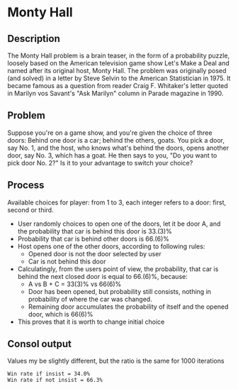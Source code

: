 
# Monty Hall

## Description

The Monty Hall problem is a brain teaser, in the form of a probability puzzle, loosely based on the American television game show Let's Make a Deal and named after its original host, Monty Hall. The problem was originally posed (and solved) in a letter by Steve Selvin to the American Statistician in 1975. It became famous as a question from reader Craig F. Whitaker's letter quoted in Marilyn vos Savant's "Ask Marilyn" column in Parade magazine in 1990.

## Problem

Suppose you're on a game show, and you're given the choice of three doors: Behind one door is a car; behind the others, goats. You pick a door, say No. 1, and the host, who knows what's behind the doors, opens another door, say No. 3, which has a goat. He then says to you, "Do you want to pick door No. 2?" Is it to your advantage to switch your choice?

## Process

Available choices for player: from 1 to 3, each integer refers to a door: first, second or third.  

- User randomly choices to open one of the doors, let it be door A, and the probability that car is behind this door is 33.(3)%
- Probability that car is behind other doors is 66.(6)%
- Host opens one of the other doors, according to following rules:
    - Opened door is not the door selected by user
    - Car is not behind this door
- Calculatingly, from the users point of view, the probability, that car is behind the next closed door is equal to 66.(6)%, because:
    - A vs B + C = 33(3)% vs 66(6)%
    - Door has been opened, but probability still consists, nothing in probability of where the car was changed.
    - Remaining door accumulates the probability of itself and the opened door, which is 66(6)%
- This proves that it is worth to change initial choice

## Consol output

Values my be slightly different, but the ratio is the same for 1000 iterations

```
Win rate if insist = 34.0%
Win rate if not insist = 66.3%
```
